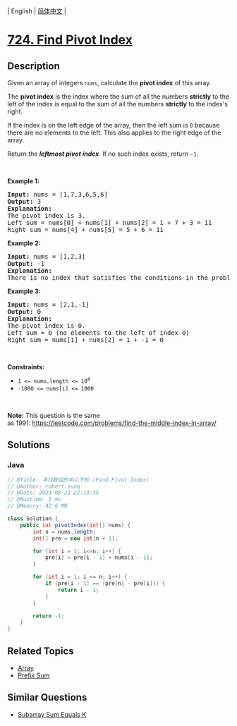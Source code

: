 
| English | [简体中文](README.md) |

# [724. Find Pivot Index](https://leetcode.cn//problems/find-pivot-index/)

## Description

<p>Given an array of integers <code>nums</code>, calculate the <strong>pivot index</strong> of this array.</p>

<p>The <strong>pivot index</strong> is the index where the sum of all the numbers <strong>strictly</strong> to the left of the index is equal to the sum of all the numbers <strong>strictly</strong> to the index&#39;s right.</p>

<p>If the index is on the left edge of the array, then the left sum is <code>0</code> because there are no elements to the left. This also applies to the right edge of the array.</p>

<p>Return <em>the <strong>leftmost pivot index</strong></em>. If no such index exists, return <code>-1</code>.</p>

<p>&nbsp;</p>
<p><strong class="example">Example 1:</strong></p>

<pre>
<strong>Input:</strong> nums = [1,7,3,6,5,6]
<strong>Output:</strong> 3
<strong>Explanation:</strong>
The pivot index is 3.
Left sum = nums[0] + nums[1] + nums[2] = 1 + 7 + 3 = 11
Right sum = nums[4] + nums[5] = 5 + 6 = 11
</pre>

<p><strong class="example">Example 2:</strong></p>

<pre>
<strong>Input:</strong> nums = [1,2,3]
<strong>Output:</strong> -1
<strong>Explanation:</strong>
There is no index that satisfies the conditions in the problem statement.</pre>

<p><strong class="example">Example 3:</strong></p>

<pre>
<strong>Input:</strong> nums = [2,1,-1]
<strong>Output:</strong> 0
<strong>Explanation:</strong>
The pivot index is 0.
Left sum = 0 (no elements to the left of index 0)
Right sum = nums[1] + nums[2] = 1 + -1 = 0
</pre>

<p>&nbsp;</p>
<p><strong>Constraints:</strong></p>

<ul>
	<li><code>1 &lt;= nums.length &lt;= 10<sup>4</sup></code></li>
	<li><code>-1000 &lt;= nums[i] &lt;= 1000</code></li>
</ul>

<p>&nbsp;</p>
<p><strong>Note:</strong> This question is the same as&nbsp;1991:&nbsp;<a href="https://leetcode.com/problems/find-the-middle-index-in-array/" target="_blank">https://leetcode.com/problems/find-the-middle-index-in-array/</a></p>


## Solutions


### Java

```Java
// @Title: 寻找数组的中心下标 (Find Pivot Index)
// @Author: robert.sunq
// @Date: 2023-08-21 22:13:35
// @Runtime: 1 ms
// @Memory: 42.6 MB

class Solution {
    public int pivotIndex(int[] nums) {
        int n = nums.length;
        int[] pre = new int[n + 1];

        for (int i = 1; i<=n; i++) {
            pre[i] = pre[i - 1] + nums[i - 1];
        }

        for (int i = 1; i <= n; i++) {
            if (pre[i - 1] == (pre[n] - pre[i])) {
                return i - 1;
            }
        }

        return -1;
    }
}
```



## Related Topics

- [Array](https://leetcode.cn//tag/array)
- [Prefix Sum](https://leetcode.cn//tag/prefix-sum)

## Similar Questions

- [Subarray Sum Equals K](../subarray-sum-equals-k/README_EN.md)
